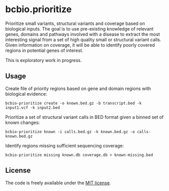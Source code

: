 # bcbio.prioritize

Prioritize small variants, structural variants and coverage based on biological
inputs. The goal is to use pre-existing knowledge of relevant genes, domains and
pathways involved with a disease to extract the most interesting signal from a
set of high quality small or structural variant calls. Given information on
coverage, it will be able to identify poorly covered regions in potential genes
of interest.

This is exploratory work in progress.

## Usage

Create file of priority regions based on gene and domain regions with biological
evidence:

    bcbio-prioritize create -o known.bed.gz -b transcript.bed -k input1.vcf -k input2.bed

Prioritize a set of structural variant calls in BED format given a binned set of known
changes:

    bcbio-prioritize known -i calls.bed.gz -k known.bed.gz -o calls-known.bed.gz

Identify regions missing sufficient sequencing coverage:

    bcbio-prioritize missing known.db coverage.db > known-missing.bed

## License

The code is freely available under the [MIT license][l1].

[l1]: http://www.opensource.org/licenses/mit-license.html
